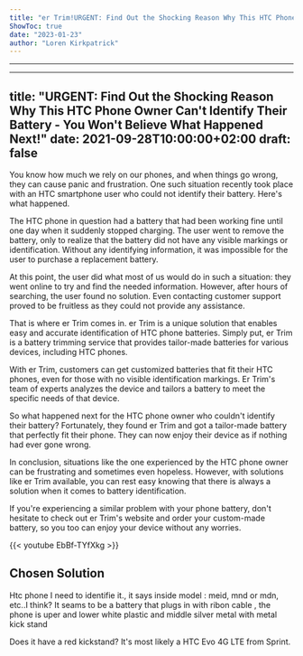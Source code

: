```yaml
---
title: "er Trim!URGENT: Find Out the Shocking Reason Why This HTC Phone Owner Can't Identify Their Battery - You Won't Believe What Happened Next!"
ShowToc: true 
date: "2023-01-23"
author: "Loren Kirkpatrick"
---
```

*****
---
title: "URGENT: Find Out the Shocking Reason Why This HTC Phone Owner Can't Identify Their Battery - You Won't Believe What Happened Next!"
date: 2021-09-28T10:00:00+02:00
draft: false
---

You know how much we rely on our phones, and when things go wrong, they can cause panic and frustration. One such situation recently took place with an HTC smartphone user who could not identify their battery. Here's what happened.

The HTC phone in question had a battery that had been working fine until one day when it suddenly stopped charging. The user went to remove the battery, only to realize that the battery did not have any visible markings or identification. Without any identifying information, it was impossible for the user to purchase a replacement battery.

At this point, the user did what most of us would do in such a situation: they went online to try and find the needed information. However, after hours of searching, the user found no solution. Even contacting customer support proved to be fruitless as they could not provide any assistance.

That is where er Trim comes in. er Trim is a unique solution that enables easy and accurate identification of HTC phone batteries. Simply put, er Trim is a battery trimming service that provides tailor-made batteries for various devices, including HTC phones.

With er Trim, customers can get customized batteries that fit their HTC phones, even for those with no visible identification markings. Er Trim's team of experts analyzes the device and tailors a battery to meet the specific needs of that device.

So what happened next for the HTC phone owner who couldn't identify their battery? Fortunately, they found er Trim and got a tailor-made battery that perfectly fit their phone. They can now enjoy their device as if nothing had ever gone wrong.

In conclusion, situations like the one experienced by the HTC phone owner can be frustrating and sometimes even hopeless. However, with solutions like er Trim available, you can rest easy knowing that there is always a solution when it comes to battery identification.

If you're experiencing a similar problem with your phone battery, don't hesitate to check out er Trim's website and order your custom-made battery, so you too can enjoy your device without any worries.

{{< youtube EbBf-TYfXkg >}} 



## Chosen Solution
 Htc phone I need to identifie it., it says inside model : meid, mnd or mdn, etc..I think? It seams to be a battery that plugs in with ribon cable , the phone is uper and lower white plastic and middle silver metal with metal kick stand

 Does it have a red kickstand? It's most likely a HTC Evo 4G LTE from Sprint.




